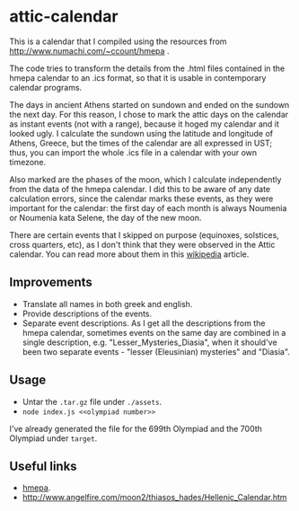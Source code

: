 # attic-calendar

This is a calendar that I compiled using the resources from http://www.numachi.com/~ccount/hmepa .

The code tries to transform the details from the .html files contained in the hmepa calendar to an .ics format, so that it is usable in contemporary calendar programs.

The days in ancient Athens started on sundown and ended on the sundown the next day. For this reason, I chose to mark the attic days on the calendar as instant events (not with a range), because it hoged my calendar and it looked ugly. I calculate the sundown using the latitude and longitude of Athens, Greece, but the times of the calendar are all expressed in UST; thus, you can import the whole .ics file in a calendar with your own timezone.

Also marked are the phases of the moon, which I calculate independently from the data of the hmepa calendar. I did this to be aware of any date calculation errors, since the calendar marks these events, as they were important for the calendar: the first day of each month is always Noumenia or Noumenia kata Selene, the day of the new moon.

There are certain events that I skipped on purpose (equinoxes, solstices, cross quarters, etc), as I don't think that they were observed in the Attic calendar. You can read more about them in this [wikipedia](https://en.wikipedia.org/wiki/Wheel_of_the_Year) article.

## Improvements

- Translate all names in both greek and english.
- Provide descriptions of the events.
- Separate event descriptions. As I get all the descriptions from the hmepa calendar, sometimes events on the same day are combined in a single description, e.g. "Lesser_Mysteries_Diasia", when it should've been two separate events - "lesser (Eleusinian) mysteries" and "Diasia".

## Usage

- Untar the `.tar.gz` file under `./assets`.
- `node index.js <<olympiad number>>`

I've already generated the file for the 699th Olympiad and the 700th Olympiad under `target`.

## Useful links

- [hmepa](http://www.numachi.com/~ccount/hmepa/).
- http://www.angelfire.com/moon2/thiasos_hades/Hellenic_Calendar.htm
